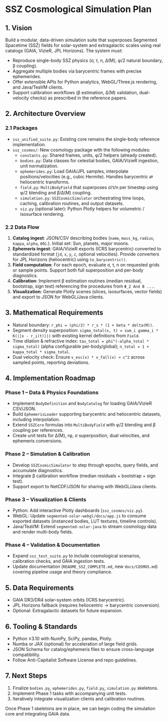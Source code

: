 # SSZ Cosmological Simulation Plan

## 1. Vision

Build a modular, data-driven simulation suite that superposes Segmented Spacetime (SSZ) fields for solar-system and extragalactic scales using real catalogs (GAIA, VizieR, JPL Horizons). The system must:

- Reproduce single-body SSZ physics (σ, τ, n, Δ(M), φ/2 natural boundary, β coupling).
- Aggregate multiple bodies via barycentric frames with precise ephemerides.
- Offer extensible APIs for Python analytics, WebGL/Three.js rendering, and Java/TeaVM clients.
- Support calibration workflows (β estimation, Δ(M) validation, dual-velocity checks) as prescribed in the reference papers.

## 2. Architecture Overview

### 2.1 Packages

- `ssz_unified_suite.py`: Existing core remains the single-body reference implementation.
- `ssz_cosmos/`: New cosmology package with the following modules:
  - `constants.py`: Shared frames, units, φ/2 helpers (already created).
  - `bodies.py`: Data classes for celestial bodies, GAIA/VizieR ingestion, unit normalization.
  - `ephemerides.py`: Load GAIA/JPL samples, interpolate positions/velocities (e.g., cubic Hermite). Handles barycentric ⇄ heliocentric transforms.
  - `field.py`: `MultiBodyField` that superposes σ/τ/n per timestep using φ/2 blending and β/Δ(M) coupling.
  - `simulation.py`: `SSZCosmicSimulator` orchestrating time loops, caching, calibration routines, and output datasets.
  - `viz.py` (optional later): Python Plotly helpers for volumetric / isosurface rendering.

### 2.2 Data Flow

1. **Catalog ingest**: JSON/CSV describing bodies (`name`, `mass_kg`, `radius`, `kappa`, `alpha`, etc.). Initial set: Sun, planets, major moons.
2. **Ephemeris ingest**: GAIA/VizieR exports (ICRS barycentric) converted to standardized format (`jd`, `x`, `y`, `z`, optional velocities). Provide converters for JPL Horizons (heliocentric) using `to_barycentric()`.
3. **Field computation**: For each epoch, evaluate σ, τ, n on requested grids or sample points. Support both full superposition and per-body diagnostics.
4. **Calibration**: Implement β estimation routines (median residual, bootstrap, sign test) referencing the procedures from `Φ_2 And Β ...`.
5. **Visualization**: Generate Plotly scenes (slices, isosurfaces, vector fields) and export to JSON for WebGL/Java clients.

## 3. Mathematical Requirements

- Natural boundary: `r_phi = (phi/2) * r_s * (1 + beta * delta(M))`.
- Segment density superposition: `sigma_total(x, t) = sum_i gamma_i * K(||x - r_i(t)||)` with existing kernel definitions from `Field`.
- Time dilation & refractive index: `tau_total = phi^(-alpha_total * sigma_total)` (alpha configurable per-body/global); `n_total = 1 + kappa_total * sigma_total`.
- Dual velocity check: Ensure `v_esc(x) * v_fall(x) ≈ c^2` across sampled points, reporting deviations.

## 4. Implementation Roadmap

### Phase 1 – Data & Physics Foundations

- Implement `BodyDefinition` and `BodyCatalog` for loading GAIA/VizieR CSV/JSON.
- Build `EphemerisLoader` supporting barycentric and heliocentric datasets, including interpolation.
- Extend `SSZCore` formulas into `MultiBodyField` with φ/2 blending and β coupling per references.
- Create unit tests for Δ(M), rφ, σ superposition, dual velocities, and ephemeris conversions.

### Phase 2 – Simulation & Calibration

- Develop `SSZCosmicSimulator` to step through epochs, query fields, and accumulate diagnostics.
- Integrate β calibration workflow (median residuals + bootstrap + sign test).
- Support export to NetCDF/JSON for sharing with WebGL/Java clients.

### Phase 3 – Visualization & Clients

- Python: Add interactive Plotly dashboards (`ssz_cosmos/viz.py`).
- WebGL: Update `segmented-solar-webgl/docs/app.js` to consume exported datasets (instanced bodies, LUT textures, timeline controls).
- Java/TeaVM: Extend `segmented-solar-java` to stream cosmology data and render multi-body fields.

### Phase 4 – Validation & Documentation

- Expand `ssz_test_suite.py` to include cosmological scenarios, calibration checks, and GAIA ingestion tests.
- Update documentation (`README_SSZ_COMPLETE.md`, new `docs/COSMOS.md`) covering pipeline usage and theory compliance.

## 5. Data Requirements

- GAIA DR3/DR4 solar-system orbits (ICRS barycentric).
- JPL Horizons fallback (requires heliocentric → barycentric conversion).
- Optional: Extragalactic datasets for future expansion.

## 6. Tooling & Standards

- Python ≥3.10 with NumPy, SciPy, pandas, Plotly.
- Numba or JAX (optional) for acceleration of large field grids.
- JSON Schema for catalog/ephemeris files to ensure cross-language compatibility.
- Follow Anti-Capitalist Software License and repo guidelines.

## 7. Next Steps

1. Finalize `bodies.py`, `ephemerides.py`, `field.py`, `simulation.py` skeletons.
2. Implement Phase 1 tasks with accompanying unit tests.
3. Iteratively integrate visualization clients and calibration routines.

Once Phase 1 skeletons are in place, we can begin coding the simulation core and integrating GAIA data.
